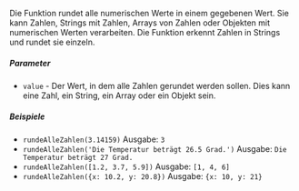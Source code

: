 Die Funktion rundet alle numerischen Werte in einem gegebenen Wert. 
Sie kann Zahlen, Strings mit Zahlen, Arrays von Zahlen oder Objekten mit numerischen Werten verarbeiten. 
Die Funktion erkennt Zahlen in Strings und rundet sie einzeln.

##### Parameter
* `value` - Der Wert, in dem alle Zahlen gerundet werden sollen. Dies kann eine Zahl, ein String, ein Array oder ein Objekt sein.

##### Beispiele
* `rundeAlleZahlen(3.14159)` Ausgabe: `3`
* `rundeAlleZahlen('Die Temperatur beträgt 26.5 Grad.')` Ausgabe: `Die Temperatur beträgt 27 Grad.`
* `rundeAlleZahlen([1.2, 3.7, 5.9])` Ausgabe: `[1, 4, 6]`
* `rundeAlleZahlen({x: 10.2, y: 20.8})` Ausgabe: `{x: 10, y: 21}` 
